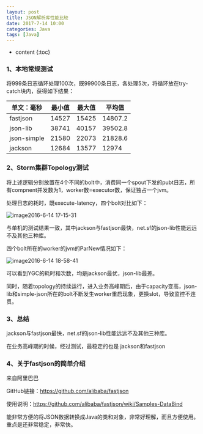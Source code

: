 ```yaml
---
layout: post
title: JSON解析库性能比较
date: 2017-7-14 10:00
categories: Java
tags: [Java] 
---
```


* content
{:toc}
### 1、本地常规测试

将999条日志循环处理100次，既99900条日志，各处理5次，将循环放在try-catch块内，获得如下结果：

| 单文：毫秒       | 最小值   | 最大值   | 平均值     |
| ----------- | ----- | ----- | ------- |
| fastjson    | 14527 | 15425 | 14807.2 |
| json-lib    | 38741 | 40157 | 39502.8 |
| json-simple | 21580 | 22073 | 21828.6 |
| jackson     | 12684 | 13577 | 12974   |

### 2、Storm集群Topology测试

将上述逻辑分别放置在4个不同的bolt中，消费同一个spout下发的pubt日志，所有compnent并发数为1，worker数=executor数，保证独占一个jvm。

处理日志的耗时，既execute-latency，四个bolt对比如下：

![image2016-6-14 17-15-31](https://ws3.sinaimg.cn/large/006tKfTcly1fhjlan7ld6j30xj06jgmm.jpg)

与单机的测试结果一致，其中jackson与fastjson最快，net.sf的json-lib性能远远不及其他三种库。

四个bolt所在的worker的jvm的ParNew情况如下：

![image2016-6-14 18-58-41](https://ws4.sinaimg.cn/large/006tKfTcly1fhjlbd4vdmj30xu0e1q5p.jpg)

可以看到YGC的耗时和次数，均是jackson最优，json-lib最差。

同时，随着topology的持续运行，进入业务高峰期后，由于capacity变高，json-lib和simple-json所在的bolt不断发生worker重启现象，更换slot，导致监控不连贯。

### 3、总结

jackson与fastjson最快，net.sf的json-lib性能远远不及其他三种库。

在业务高峰期的时候，经过测试，最稳定的也是 jackson和fastjson

### 4、关于fastjson的简单介绍

来自阿里巴巴

GitHub链接：<https://github.com/alibaba/fastjson>

使用说明：<https://github.com/alibaba/fastjson/wiki/Samples-DataBind>

能非常方便的将JSON数据转换成Java的类和对象，非常好理解，而且方便使用。重点是还非常稳定，非常快。